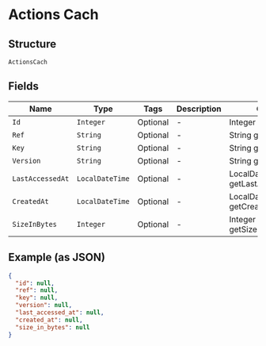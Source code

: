 
# Actions Cach

## Structure

`ActionsCach`

## Fields

| Name | Type | Tags | Description | Getter | Setter |
|  --- | --- | --- | --- | --- | --- |
| `Id` | `Integer` | Optional | - | Integer getId() | setId(Integer id) |
| `Ref` | `String` | Optional | - | String getRef() | setRef(String ref) |
| `Key` | `String` | Optional | - | String getKey() | setKey(String key) |
| `Version` | `String` | Optional | - | String getVersion() | setVersion(String version) |
| `LastAccessedAt` | `LocalDateTime` | Optional | - | LocalDateTime getLastAccessedAt() | setLastAccessedAt(LocalDateTime lastAccessedAt) |
| `CreatedAt` | `LocalDateTime` | Optional | - | LocalDateTime getCreatedAt() | setCreatedAt(LocalDateTime createdAt) |
| `SizeInBytes` | `Integer` | Optional | - | Integer getSizeInBytes() | setSizeInBytes(Integer sizeInBytes) |

## Example (as JSON)

```json
{
  "id": null,
  "ref": null,
  "key": null,
  "version": null,
  "last_accessed_at": null,
  "created_at": null,
  "size_in_bytes": null
}
```

